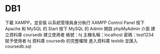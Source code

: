 # DB1
下載 XAMPP，並安裝
以系統管理員身分執行 XAMPP Control Panel
按下 Apache 和 MySQL 的 Start
按下 MySQL 的 Admin 開啟 phpMyAdmin 介面
建立資料庫 coursedb
建立使用者
帳號：hj
主機名稱：localhost
密碼：test1234
賦予使用者 hj 資料庫 coursedb 的完整權限
進入資料庫 testdb 並匯入 coursedb.sql
